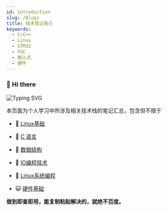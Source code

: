 ```yaml
---
id: introduction
slug: /Blogs
title: 技术笔记简介
keywords:
  - C/C++
  - Linux
  - STM32
  - FOC
  - 嵌入式
  - 硬件
---
```


### 👋 Hi there



![Typing SVG](https://readme-typing-svg.herokuapp.com?font=Handlee&center=true&vCenter=true&width=500&height=60&lines=The+traveler+often+arrives%2C+and+the+doer+often+succeeds.)

本页面为个人学习中所涉及相关技术栈的笔记汇总，包含但不限于

- 🐻 [Linux基础](https://www.disnox.top/docs/category/linux) 

- 🎃 [C 语言](https://www.disnox.top/docs/category/c-%E8%AF%AD%E8%A8%80) 

- 🚀 [数据结构](https://www.disnox.top/docs/category/%E6%95%B0%E6%8D%AE%E7%BB%93%E6%9E%84) 

- 🌋 [IO编程技术](https://www.disnox.top/docs/category/io-%E7%BC%96%E7%A8%8B%E6%8A%80%E6%9C%AF) 

- 🌁 [Linux系统编程](https://www.disnox.top/docs/category/linux-%E7%B3%BB%E7%BB%9F%E7%BC%96%E7%A8%8B) 

- 😺 [硬件基础](https://www.disnox.top/docs/category/%E7%A1%AC%E4%BB%B6%E5%9F%BA%E7%A1%80) 

**做到即查即用，能复制粘贴解决的，就绝不百度。**
